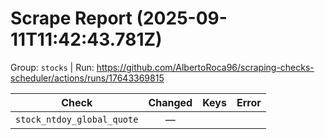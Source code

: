 # Scrape Report (2025-09-11T11:42:43.781Z)

Group: `stocks`  |  Run: https://github.com/AlbertoRoca96/scraping-checks-scheduler/actions/runs/17643369815

| Check | Changed | Keys | Error |
|---|:---:|:--|:--|
| `stock_ntdoy_global_quote` | — |  |  |
